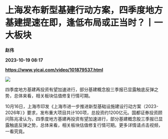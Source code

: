 # 上海发布新型基建行动方案，四季度地方基建提速在即，逢低布局或正当时？丨一大板块
**赵伟**

**2023-10-19 08:17**

**https://www.yicai.com/video/101879537.html**

![](http://imgcdn.yicai.com/vms-new/2023/10/c89f3536-1593-4926-87ce-58b61f0a6080.jpg) 

四季度地方基建再投资有望加速进行，部分基建概念股三季报已显露触底反弹之势，总体来看，相关板块估值修复行情可期。

10月16日，上海市印发《上海市进一步推进新型基础设施建设行动方案（2023-2026年）》要求，发布重大项目共计100项，总投资约1200亿元。国都证券投资顾问陈兆凌认为，四季度地方基建再投资有望加速进行，部分基建概念股三季报已显露触底反弹之势，总体来看，相关板块估值修复行情可期。更多详情请点击视频，一看究竟。